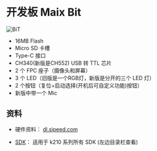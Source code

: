 开发板 Maix Bit
===========

![BiT](../../../assets/BiT.png)

* 16MB Flash
* Micro SD 卡槽
* Type-C 接口
* CH340(新版是CH552) USB 转 TTL 芯片
* 2 个 FPC 座子（摄像头和屏幕）
* 3 个 LED（旧版是一个RGB灯，新版是分开的三个 LED 灯）
* 2 个按钮（复位+启动选择(开机后可自定义功能)按钮）
* 新版中带一个 Mic

## 资料

* 硬件资料： [dl.sipeed.com](http://dl.sipeed.com/MAIX/HDK/Maix-Bit/)

* [SDK](http://localhost:4000/zh/k210/sdk/)： 适用于 k210 系列所有 SDK (左边目录栏查看)
